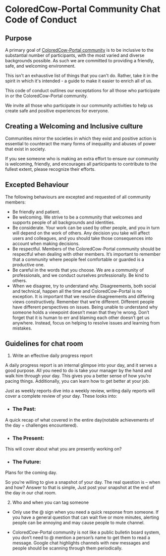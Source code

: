 # ColoredCow-Portal Community Chat Code of Conduct

## Purpose

A primary goal of [ColoredCow-Portal community](https://chat.google.com/room/AAAA3vnRMzI) is to be inclusive to the substantial number of participants, with the most varied and diverse backgrounds possible. As such we are committed to providing a friendly, safe, and welcoming environment.

This isn't an exhaustive list of things that you can't do. Rather, take it in the spirit in which it's intended - a guide to make it easier to enrich all of us.

This code of conduct outlines our exceptations for all those who participate in or the ColoredCow-Portal community.

We invite all those who participate in our community activities to help us create safe and positive experiences for everyone.

## Creating a Welcoming and Inclusive culture

Communities mirror the societies in which they exist and positive action is essential to counteract the many forms of inequality and abuses of power that exist in society.

If you see someone who is making an extra effort to ensure our community is welcoming, friendly, and encourages all participants to contribute to the fullest extent, please recognize their efforts.

## Excepted Behaviour

The following behaviours are excepted and requested of all community members:

* Be friendly and patient.
* Be welcoming. We strive to be a community that welcomes and supports people of all backgrounds and identities.
* Be considerate. Your work can be used by other people, and you in turn will depend on the work of others. Any decision you take will affect users and colleagues, and you should take those consequences into account when making decisions.
* Be respectful. Members of the ColoredCow-Portal community should be respectful when dealing with other members. It’s important to remember that a community where people feel comfortable or guarded is a productive one.
* Be careful in the words that you choose. We are a community of professionals, and we conduct ourselves professionally. Be kind to others.
* When we disagree, try to understand why. Disagreements, both social and technical, happen all the time and ColoredCow-Portal is no exception. It is important that we resolve disagreements and differing views constructively. Remember that we’re different. Different people have different perspectives on issues. Being unable to understand why someone holds a viewpoint doesn’t mean that they’re wrong. Don’t forget that it is human to err and blaming each other doesn’t get us anywhere. Instead, focus on helping to resolve issues and learning from mistakes.

## Guidelines for chat room

1. Write an effective daily progress report

A daily progress report is an internal glimpse into your day, and it serves a good purpose. All you need to do is take your manager by the hand and walk him through your day. This gives you a better sense of how you’re pacing things. Additionally, you can learn how to get better at your job.

Just as weekly reports dive into a weekly review, writing daily reports will cover a complete review of your day. These looks into:

* ### The Past:

A quick recap of what covered in the entire day(notable achievements of the day + challenges encountered).

* ### The Present:

This will cover about what you are presently working on?

* ### The Future:

Plans for the coming day.

So you’re willing to give a snapshot of your day. The real question is – when and how? Answer to that is simple, Just post your snapshot at the end of the day in our chat room.

2. Who and when you can tag someone

* Only use the @ sign when you need a quick response from someone. If you have a general question that can wait five or more minutes, alerting people can be annoying and may cause people to mute channel.

* ColoredCow-Portal community is not like a public bulletin board system, you don’t need to @ mention a person’s name to get them to read a message.  Google chat highlights channels with new messages and people should be scanning through them periodically.

